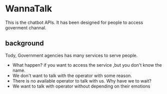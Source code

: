 # WannaTalk
This is the chatbot APIs. It has been designed for people to access goverment channal.

## background
Tody, Government agencies has many services to serve people. 
* What happen? if you want to access the service ,but you don't know the name.
* We don't want to talk with the operator with some reason.
* There is no available operator to talk with us. Why have we to wait?
* We want to talk with operator without depending on their emotions
